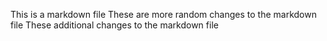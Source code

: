 This is a markdown file
These are more random changes to the markdown file
These additional changes to the markdown file

